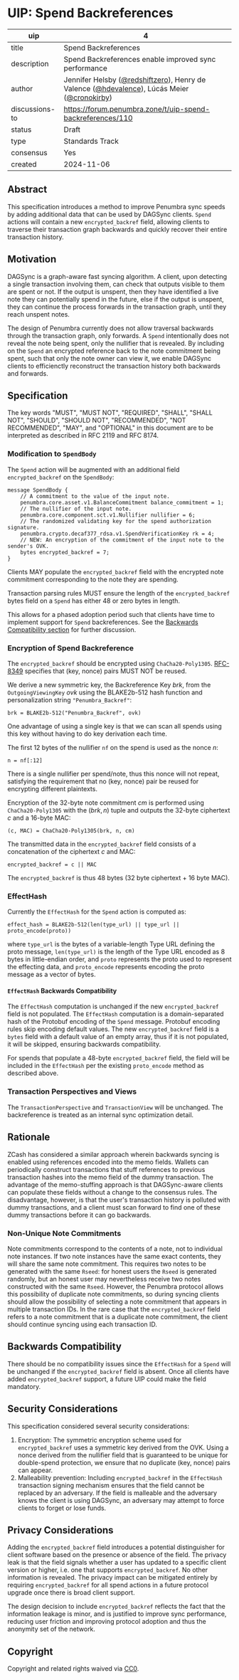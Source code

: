 # UIP: Spend Backreferences

| uip | 4 |
| - | - |
| title | Spend Backreferences |
| description | Spend Backreferences enable improved sync performance |
| author | Jennifer Helsby ([@redshiftzero](https://github.com/redshiftzero)), Henry de Valence ([@hdevalence](https://github.com/hdevalence)), Lúcás Meier ([@cronokirby](https://github.com/cronokirby))|
| discussions-to | <https://forum.penumbra.zone/t/uip-spend-backreferences/110> |
| status | Draft |
| type | Standards Track |
| consensus | Yes |
| created | 2024-11-06 |

## Abstract

This specification introduces a method to improve Penumbra sync speeds by adding additional data that can be used by DAGSync clients. `Spend` actions will contain a new `encrypted_backref` field, allowing clients to traverse their transaction graph backwards and quickly recover their entire transaction history.

## Motivation

DAGSync is a graph-aware fast syncing algorithm. A client, upon detecting a single transaction involving them, can check that outputs visible to them are spent or not. If the output is unspent, then they have identified a live note they can potentially spend in the future, else if the output is unspent, they can continue the process forwards in the transaction graph, until they reach unspent notes.

The design of Penumbra currently does not allow traversal backwards through the transaction graph, only forwards. A `Spend` intentionally does not reveal the note being spent, only the nullifier that is revealed. By including on the `Spend` an encrypted reference back to the note commitment being spent, such that only the note owner can view it, we enable DAGSync clients to efficienctly reconstruct the transaction history both backwards and forwards.

## Specification

The key words "MUST", "MUST NOT", "REQUIRED", "SHALL", "SHALL NOT", "SHOULD", "SHOULD NOT", "RECOMMENDED", "NOT RECOMMENDED", "MAY", and "OPTIONAL" in this document are to be interpreted as described in RFC 2119 and RFC 8174.

### Modification to `SpendBody`

The `Spend` action will be augmented with an additional field `encrypted_backref` on the `SpendBody`:

```
message SpendBody {
    // A commitment to the value of the input note.
    penumbra.core.asset.v1.BalanceCommitment balance_commitment = 1;
    // The nullifier of the input note.
    penumbra.core.component.sct.v1.Nullifier nullifier = 6;
    // The randomized validating key for the spend authorization signature.
    penumbra.crypto.decaf377_rdsa.v1.SpendVerificationKey rk = 4;
    // NEW: An encryption of the commitment of the input note to the sender's OVK.
    bytes encrypted_backref = 7;
}
```

Clients MAY populate the `encrypted_backref` field with the encrypted note commitment corresponding to the note they are spending.

Transaction parsing rules MUST ensure the length of the `encrypted_backref` bytes field on a `Spend` has either 48 or zero bytes in length.

This allows for a phased adoption period such that clients have time to implement support for `Spend` backreferences. See the [Backwards Compatibility section](#backwards-compatibility) for further discussion.

### Encryption of Spend Backreference

The `encrypted_backref` should be encrypted using `ChaCha20-Poly1305`. [RFC-8349](https://datatracker.ietf.org/doc/rfc8439/) specifies that (key, nonce) pairs MUST NOT be reused.

We derive a new symmetric key, the Backreference Key $brk$, from the `OutgoingViewingKey` $ovk$ using the BLAKE2b-512 hash function and personalization string `"Penumbra_Backref"`:

```
brk = BLAKE2b-512("Penumbra_Backref", ovk)
```

One advantage of using a single key is that we can scan all spends using this key without having to do key derivation each time.

The first 12 bytes of the nullifier `nf` on the spend is used as the nonce $n$:

```
n = nf[:12]
```

There is a single nullifier per spend/note, thus this nonce will not repeat, satisfying the requirement that no (key, nonce) pair be reused for encrypting different plaintexts.

Encryption of the 32-byte note commitment $cm$ is performed using `ChaCha20-Poly1305` with the $(brk, n)$ tuple and outputs the 32-byte ciphertext $c$ and a 16-byte MAC:

```
(c, MAC) = ChaCha20-Poly1305(brk, n, cm)
```

The transmitted data in the `encrypted_backref` field consists of a concatenation of the ciphertext $c$ and MAC:

```
encrypted_backref = c || MAC
```

The `encrypted_backref` is thus 48 bytes (32 byte ciphertext + 16 byte MAC).

### EffectHash

Currently the `EffectHash` for the `Spend` action is computed as:

`effect_hash = BLAKE2b-512(len(type_url) || type_url || proto_encode(proto))`

where `type_url` is the bytes of a variable-length Type URL defining the proto message, `len(type_url)` is the length of the Type URL encoded as 8 bytes in little-endian  order, and `proto` represents the proto used to represent the effecting data, and `proto_encode` represents encoding the proto message as a vector of bytes.

#### `EffectHash` Backwards Compatibility

The `EffectHash` computation is unchanged if the new `encrypted_backref` field is not populated. The `EffectHash` computation is a domain-separated hash of the Protobuf encoding of the `Spend` message. Protobuf encoding rules skip encoding default values. The new `encrypted_backref` field is a `bytes` field with a default value of an empty array, thus if it is not populated, it will be skipped, ensuring backwards compatibility.

For spends that populate a 48-byte `encrypted_backref` field, the field will be included in the `EffectHash` per the existing `proto_encode` method as described above.

### Transaction Perspectives and Views

The `TransactionPerspective` and `TransactionView` will be unchanged. The backreference is treated as an internal sync optimization detail.

## Rationale

ZCash has considered a similar approach wherein backwards syncing is enabled using references encoded into the memo fields. Wallets can periodically construct transactions that stuff references to previous transaction hashes into the memo field of the dummy transaction. The advantage of the memo-stuffing approach is that DAGSync-aware clients can populate these fields without a change to the consensus rules. The disadvantage, however, is that the user's transaction history is polluted with dummy transactions, and a client must scan forward to find one of these dummy transactions before it can go backwards.

### Non-Unique Note Commitments

Note commitments correspond to the contents of a note, not to individual note instances. If two note instances have the same exact contents, they will share the same note commitment. This requires two notes to be generated with the same `Rseed`: for honest users the `Rseed` is generated randomly, but an honest user may nevertheless receive two notes constructed with the same `Rseed`. However, the Penumbra protocol allows this possibility of duplicate note commitments, so during syncing clients should allow the possibility of selecting a note commitment that appears in multiple transaction IDs. In the rare case that the `encrypted_backref` field refers to a note commitment that is a duplicate note commitment, the client should continue syncing using each transaction ID.

## Backwards Compatibility

There should be no compatibility issues since the `EffectHash` for a `Spend` will be unchanged if the `encrypted_backref` field is absent. Once all clients have added `encrypted_backref` support, a future UIP could make the field mandatory.

## Security Considerations

This specification considered several security considerations:

1. Encryption: The symmetric encryption scheme used for `encrypted_backref` uses a symmetric key derived from the OVK. Using a nonce derived from the nullifier field that is guaranteed to be unique for double-spend protection, we ensure that no duplicate (key, nonce) pairs can appear.
2. Malleability prevention: Including `encrypted_backref` in the `EffectHash` transaction signing mechanism ensures that the field cannot be replaced by an adversary. If the field is malleable and the adversary knows the client is using DAGSync, an adversary may attempt to force clients to forget or lose funds.

## Privacy Considerations

Adding the `encrypted_backref` field introduces a potential distinguisher for client software based on the presence or absence of the field. The privacy leak is that the field signals whether a user has updated to a specific client version or higher, i.e. one that supports `encrypted_backref`. No other information is revealed. The privacy impact can be mitigated entirely by requiring `encrypted_backref` for all spend actions in a future protocol upgrade once there is broad client support.

The design decision to include `encrypted_backref` reflects the fact that the information leakage is minor, and is justified to improve sync performance, reducing user friction and improving protocol adoption and thus the anonymity set of the network.

## Copyright

Copyright and related rights waived via [CC0](https://github.com/penumbra-zone/UIPs/blob/main/LICENSE).
